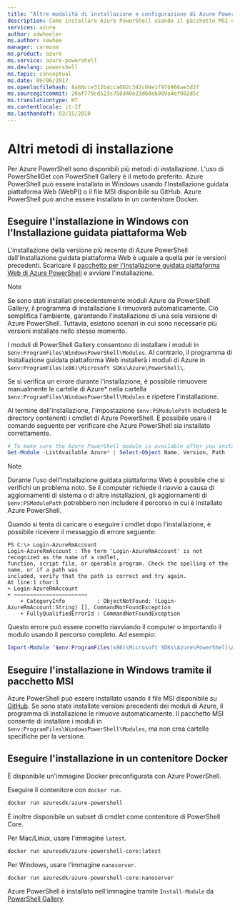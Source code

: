 ```yaml
---
title: "Altre modalità di installazione e configurazione di Azure PowerShell | Microsoft Docs"
description: Come installare Azure PowerShell usando il pacchetto MSI o l'Installazione guidata piattaforma Web.
services: azure
author: sdwheeler
ms.author: sewhee
manager: carmonm
ms.product: azure
ms.service: azure-powershell
ms.devlang: powershell
ms.topic: conceptual
ms.date: 09/06/2017
ms.openlocfilehash: 8a88cce312b4cca002c342c04e1f97b966ae3d2f
ms.sourcegitcommit: 20af779cd523c758d40e23d60eb989a4ef982d5c
ms.translationtype: HT
ms.contentlocale: it-IT
ms.lasthandoff: 03/15/2018
---
```

# <a name="other-installation-methods"></a>Altri metodi di installazione

Per Azure PowerShell sono disponibili più metodi di installazione. L'uso di PowerShellGet con PowerShell Gallery è il metodo preferito. Azure PowerShell può essere installato in Windows usando l'Installazione guidata piattaforma Web (WebPI) o il file MSI disponibile su GitHub. Azure PowerShell può anche essere installato in un contenitore Docker.

## <a name="install-on-windows-using-the-web-platform-installer"></a>Eseguire l'installazione in Windows con l'Installazione guidata piattaforma Web

L'installazione della versione più recente di Azure PowerShell dall'Installazione guidata piattaforma Web è uguale a quella per le versioni precedenti.
Scaricare il [pacchetto per l'Installazione guidata piattaforma Web di Azure PowerShell](http://aka.ms/webpi-azps) e avviare l'installazione.

> [!NOTE]
> Se sono stati installati precedentemente moduli Azure da PowerShell Gallery, il programma di installazione li rimuoverà automaticamente. Ciò semplifica l'ambiente, garantendo l'installazione di una sola versione di Azure PowerShell. Tuttavia, esistono scenari in cui sono necessarie più versioni installate nello stesso momento.
>
> I moduli di PowerShell Gallery consentono di installare i moduli in `$env:ProgramFiles\WindowsPowerShell\Modules`. Al contrario, il programma di Installazione guidata piattaforma Web installerà i moduli di Azure in `$env:ProgramFiles(x86)\Microsoft SDKs\Azure\PowerShell\`.
>
> Se si verifica un errore durante l'installazione, è possibile rimuovere manualmente le cartelle di Azure* nella cartella `$env:ProgramFiles\WindowsPowerShell\Modules` e ripetere l'installazione.

Al termine dell'installazione, l'impostazione `$env:PSModulePath` includerà le directory contenenti i cmdlet di Azure PowerShell. È possibile usare il comando seguente per verificare che Azure PowerShell sia installato correttamente.

```powershell
# To make sure the Azure PowerShell module is available after you install
Get-Module -ListAvailable Azure* | Select-Object Name, Version, Path
```

> [!NOTE]
> Durante l'uso dell'Installazione guidata piattaforma Web è possibile che si verifichi un problema noto. Se il computer richiede il riavvio a causa di aggiornamenti di sistema o di altre installazioni, gli aggiornamenti di `$env:PSModulePath` potrebbero non includere il percorso in cui è installato Azure PowerShell.

Quando si tenta di caricare o eseguire i cmdlet dopo l'installazione, è possibile ricevere il messaggio di errore seguente:

```
PS C:\> Login-AzureRmAccount
Login-AzureRmAccount : The term 'Login-AzureRmAccount' is not recognized as the name of a cmdlet,
function, script file, or operable program. Check the spelling of the name, or if a path was
included, verify that the path is correct and try again.
At line:1 char:1
+ Login-AzureRmAccount
+ ~~~~~~~~~~~~~~~~~~~~~~~
    + CategoryInfo          : ObjectNotFound: (Login-AzureRmAccount:String) [], CommandNotFoundException
    + FullyQualifiedErrorId : CommandNotFoundException
```

Questo errore può essere corretto riavviando il computer o importando il modulo usando il percorso completo. Ad esempio: 

```powershell
Import-Module "$env:ProgramFiles(x86)\Microsoft SDKs\Azure\PowerShell\AzureRM.psd1"
```

## <a name="install-on-windows-using-the-msi-package"></a>Eseguire l'installazione in Windows tramite il pacchetto MSI

Azure PowerShell può essere installato usando il file MSI disponibile su [GitHub](https://aka.ms/azps-release). Se sono state installate versioni precedenti dei moduli di Azure, il programma di installazione le rimuove automaticamente. Il pacchetto MSI consente di installare i moduli in `$env:ProgramFiles\WindowsPowerShell\Modules`, ma non crea cartelle specifiche per la versione.

## <a name="install-in-a-docker-container"></a>Eseguire l'installazione in un contenitore Docker

È disponibile un'immagine Docker preconfigurata con Azure PowerShell.

Eseguire il contenitore con `docker run`.

```powershell
docker run azuresdk/azure-powershell
```

È inoltre disponibile un subset di cmdlet come contenitore di PowerShell Core.

Per Mac/Linux, usare l'immagine `latest`.

```bash
docker run azuresdk/azure-powershell-core:latest
```

Per Windows, usare l'immagine `nanoserver`.

```powershell
docker run azuresdk/azure-powershell-core:nanoserver
```

Azure PowerShell è installato nell'immagine tramite `Install-Module` da [PowerShell Gallery](https://www.powershellgallery.com/).
